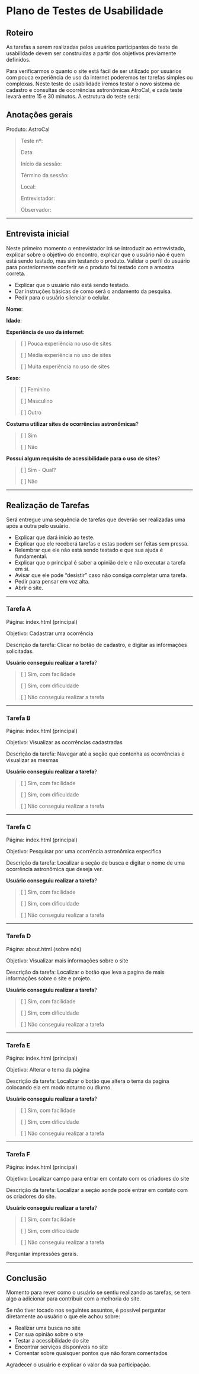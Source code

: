 # Plano de Testes de Usabilidade

## Roteiro

As tarefas a serem realizadas pelos usuários participantes do teste de usabilidade devem ser construídas a partir dos objetivos previamente definidos.

Para verificarmos o quanto o site está fácil de ser utilizado por usuários com pouca experiência de uso da internet poderemos ter tarefas simples ou complexas.
Neste teste de usabilidade iremos testar o novo sistema de cadastro e consultas de ocorrências astronômicas AtroCal, e cada teste levará entre 15 e 30 minutos. A estrutura do teste será:

## Anotações gerais

Produto: AstroCal

> Teste nº:
>
> Data:
>
>Início da sessão:
>
>Término da sessão:
>
>Local:
>
>Entrevistador:
>
>Observador:

---

## Entrevista inicial

Neste primeiro momento o entrevistador irá se introduzir ao entrevistado, explicar sobre o objetivo do encontro, explicar que o usuário não é quem está sendo testado, mas sim testando o produto. Validar o perfil do usuário para posteriormente conferir
se o produto foi testado com a amostra correta.

- Explicar que o usuário não está sendo testado.
- Dar instruções básicas de como será o andamento da pesquisa.
- Pedir para o usuário silenciar o celular.

**Nome**:

**Idade**:

**Experiência de uso da internet**:

>[ ] Pouca experiência no uso de sites
>
>[ ] Média experiência no uso de sites
>
>[ ] Muita experiência no uso de sites

**Sexo**:

>[ ] Feminino
>
>[ ] Masculino
>
>[ ] Outro

**Costuma utilizar sites de ocorrências astronômicas**?

>[ ] Sim 
>
>[ ] Não

**Possui algum requisito de acessibilidade para o uso de sites**?

>[ ] Sim - Qual?
>
>[ ] Não

---

## Realização de Tarefas

Será entregue uma sequência de tarefas que deverão ser realizadas uma após a outra pelo usuário.

- Explicar que dará início ao teste.
- Explicar que ele receberá tarefas e estas podem ser feitas sem pressa.
- Relembrar que ele não está sendo testado e que sua ajuda é fundamental.
- Explicar que o principal é saber a opinião dele e não executar a tarefa em si.
- Avisar que ele pode “desistir” caso não consiga completar uma tarefa.
- Pedir para pensar em voz alta.
- Abrir o site.

---

### Tarefa A

Página: index.html (principal)

Objetivo: Cadastrar uma ocorrência

Descrição da tarefa: Clicar no botão de cadastro, e digitar as informações solicitadas.

**Usuário conseguiu realizar a tarefa**?

> [ ] Sim, com facilidade
>
> [ ] Sim, com dificuldade
>
> [ ] Não conseguiu realizar a tarefa

---

### Tarefa B

Página: index.html (principal)  

Objetivo: Visualizar as ocorrências cadastradas

Descrição da tarefa: Navegar até a seção que contenha as ocorrências e visualizar as mesmas

**Usuário conseguiu realizar a tarefa**?

> [ ] Sim, com facilidade
>
> [ ] Sim, com dificuldade
>
> [ ] Não conseguiu realizar a tarefa

---

### Tarefa C

Página: index.html (principal)  

Objetivo: Pesquisar por uma ocorrência astronômica específica

Descrição da tarefa: Localizar a seção de busca e digitar o nome de uma ocorrência astronômica que deseja ver.

**Usuário conseguiu realizar a tarefa**?

> [ ] Sim, com facilidade
>
> [ ] Sim, com dificuldade
>
> [ ] Não conseguiu realizar a tarefa

---

### Tarefa D

Página: about.html (sobre nós)  

Objetivo: Visualizar mais informações sobre o site

Descrição da tarefa: Localizar o botão que leva a pagina de mais informações sobre o site e projeto.

**Usuário conseguiu realizar a tarefa**?

> [ ] Sim, com facilidade
>
> [ ] Sim, com dificuldade
>
> [ ] Não conseguiu realizar a tarefa

---

### Tarefa E

Página: index.html (principal)  

Objetivo: Alterar o tema da página

Descrição da tarefa: Localizar o botão que altera o tema da pagina colocando ela em modo noturno ou diurno.

**Usuário conseguiu realizar a tarefa**?

> [ ] Sim, com facilidade
>
> [ ] Sim, com dificuldade
>
> [ ] Não conseguiu realizar a tarefa

---

### Tarefa F

Página: index.html (principal)  

Objetivo: Localizar campo para entrar em contato com os criadores do site

Descrição da tarefa: Localizar a seção aonde pode entrar em contato com os criadores do site.

**Usuário conseguiu realizar a tarefa**?

> [ ] Sim, com facilidade
>
> [ ] Sim, com dificuldade
>
> [ ] Não conseguiu realizar a tarefa

Perguntar impressões gerais.

---

## Conclusão

Momento para rever como o usuário se sentiu realizando as tarefas, se tem algo a adicionar para contribuir com a melhoria do site.

Se não tiver tocado nos seguintes assuntos, é possível perguntar diretamente ao usuário o que ele achou sobre:

- Realizar uma busca no site
- Dar sua opinião sobre o site
- Testar a acessibilidade do site
- Encontrar serviços disponíveis no site
- Comentar sobre quaisquer pontos que não foram comentados

Agradecer o usuário e explicar o valor da sua participação.
